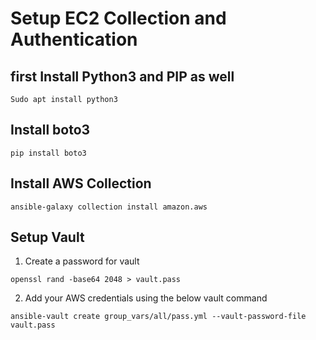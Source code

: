 # Setup EC2 Collection and Authentication

## first Install Python3 and PIP as well
```
Sudo apt install python3
```
## Install boto3

```
pip install boto3
```

## Install AWS Collection

```
ansible-galaxy collection install amazon.aws
```

## Setup Vault 

1. Create a password for vault

```
openssl rand -base64 2048 > vault.pass
```

2. Add your AWS credentials using the below vault command

```
ansible-vault create group_vars/all/pass.yml --vault-password-file vault.pass
```
